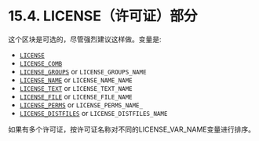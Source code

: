 # 15.4. LICENSE（许可证）部分

这个区块是可选的，尽管强烈建议这样做。变量是:

- [`LICENSE`](https://docs.freebsd.org/en/books/porters-handbook/makefiles/index.html#licenses-license)
- [`LICENSE_COMB`](https://docs.freebsd.org/en/books/porters-handbook/makefiles/index.html#licenses-license_comb)
- [`LICENSE_GROUPS`](https://docs.freebsd.org/en/books/porters-handbook/makefiles/index.html#licenses-license_groups) or `LICENSE_GROUPS_NAME`
- [`LICENSE_NAME`](https://docs.freebsd.org/en/books/porters-handbook/makefiles/index.html#licenses-license_name) or `LICENSE_NAME_NAME`
- [`LICENSE_TEXT`](https://docs.freebsd.org/en/books/porters-handbook/makefiles/index.html#licenses-license_text) or `LICENSE_TEXT_NAME`
- [`LICENSE_FILE`](https://docs.freebsd.org/en/books/porters-handbook/makefiles/index.html#licenses-license_file) or `LICENSE_FILE_NAME`
- [`LICENSE_PERMS`](https://docs.freebsd.org/en/books/porters-handbook/makefiles/index.html#licenses-license_perms) or `LICENSE_PERMS_NAME_`
- [`LICENSE_DISTFILES`](https://docs.freebsd.org/en/books/porters-handbook/makefiles/index.html#licenses-license_distfiles) or `LICENSE_DISTFILES_NAME`

如果有多个许可证，按许可证名称对不同的LICENSE_VAR_NAME变量进行排序。
